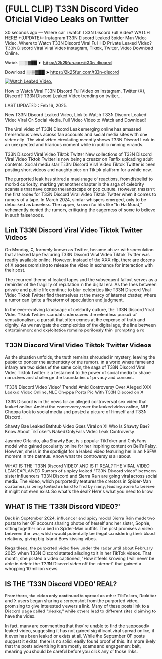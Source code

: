 # (FULL CLIP) T33N Discord Video Oficial Video Leaks on Twitter

30 seconds ago — Where can i watch T33N Discord Full Video? WATCH HERE! +(UPDATE)~ Instagram T33N Discord Leaked Spider Man Video Video. Where to Watch T33N Discord Viral Full HD Private Leaked Video? T33N Discord Viral Viral Video Instagram, Tiktok, Twitter, Video Download Online.

Watch ░░▒▓██ ➤ https://2k25fun.com/t33n-discord

Download ░░▒▓██ ➤ https://2k25fun.com/t33n-discord

[![Watch Leaked Video.](https://miro.medium.com/v2/resize:fit:828/format:webp/1*cilzJN44JGOrTw9NJCrNHA.gif "Watch Leaked Video")](https://2k25fun.com/t33n-discord)

How to Watch Viral T33N Discord Full Video on Instagram, Twitter (X), Discord? T33N Discord Leaked Video trending on twitter...

LAST UPDATED : Feb 16, 2025.

New T33N Discord Leaked Video, Link to Watch T33N Discord Leaked Video Viral On Social Media. Full Video Video to Watch and Download!

The viral video of T33N Discord Leak emerging online has amassed tremendous views across fan accounts and social media sites with one video clip. The viral video circulating recently shows T33N Discord Leak in an unexpected and hilarious moment while in public running errands.

T33N Discord Viral Video Tiktok Twitter New collections of T33N Discord Viral Video Tiktok Twitter is now being a creator on Fanfix uploading adult contents. Social media star T33N Discord Viral Video Tiktok Twitter is been posting short videos and naughty pics on Tiktok platform for a while now.

The purported leak has stirred a maelanage of reactions, from disbelief to morbid curiosity, marking yet another chapter in the saga of celebrity scandals that have dotted the landscape of pop culture. However, this isn't the first rodeo for T33N Discord Viral Video Tiktok Twitter when it comes to rumors of a tape. In March 2024, similar whispers emerged, only to be debunked as baseless. The rapper, known for hits like "In Ha Mood," vehemently denied the rumors, critiquing the eagerness of some to believe in such falsehoods.

## Link T33N Discord Viral Video Tiktok Twitter Videos

On Monday, X, formerly known as Twitter, became abuzz with speculation that a leaked tape featuring T33N Discord Viral Video Tiktok Twitter was readily available online. However, instead of the XXX clip, there are dozens of X pages promising to release the video in exchange for interaction with their post.

The recurrent theme of leaked tapes and the subsequent fallout serves as a reminder of the fragility of reputation in the digital era. As the lines between private and public life continue to blur, celebrities like T33N Discord Viral Video Tiktok Twitter find themselves at the mercy of internet chatter, where a rumor can ignite a firestorm of speculation and judgment.

In the ever-evolving landscape of celebrity culture, the T33N Discord Viral Video Tiktok Twitter scandal underscores the relentless pursuit of sensationalism, a pursuit that often comes at the expense of truth and dignity. As we navigate the complexities of the digital age, the line between entertainment and exploitation remains perilously thin, prompting a re

##  T33N Discord Viral Video Tiktok Twitter Videos

As the situation unfolds, the truth remains shrouded in mystery, leaving the public to ponder the authenticity of the rumors. In a world where fame and infamy are two sides of the same coin, the saga of T33N Discord Viral Video Tiktok Twitter is a testament to the power of social media to shape narratives and challenge the boundaries of privacy and consent.

'T33N Discord Video Video' Trends! Amid Controversy Over Alleged XXX Leaked Video Online, NLE Choppa Posts Pic With T33N Discord on X

T33N Discord is in the news for an alleged controversial sex video that leaked online. Amidst the controversy over the leaked video online, NLE Choppa took to social media and posted a picture of himself and T33N Discord.

Shawty Bae Leaked Bathtub Video Goes Viral on X! Who Is Shawty Bae? Know About TikToker’s Naked OnlyFans Video Leak Controversy

Jasmine Orlando, aka Shawty Bae, is a popular TikToker and OnlyFans model who gained popularity online for her inspiring content on Bell’s Palsy. However, she is in the spotlight for a leaked video featuring her in an NSFW moment in the bathtub. Know what the controversy is all about.

WHAT IS THE 'T33N Discord VIDEO' AND IS IT REAL? THE VIRAL VIDEO LEAK EXPLAINED Rumors of a spicy leaked "T33N Discord video" between sister influencers T33N Discord and Sierra Rain are going viral across social media. The video, which purportedly features the creators in Spider-Man costumes, is being touted as hard to find by many, leading some to believe it might not even exist. So what's the deal? Here's what you need to know.

## WHAT IS THE 'T33N Discord VIDEO?'

Back in September 2024, influencer and spicy model Sierra Rain made two posts to her OF account sharing photos of herself and her sister, Sophie, sitting together on a bed in Spider-Man outfits. The post promises a video between the two, which would potentially be illegal considering their blood relations, giving big Island Boys kissing vibes.

Regardless, the purported video flew under the radar until about February 2025, when T33N Discord started alluding to it in her TikTok videos. That month, she posted a video captioned, "How it feels knowing I will never be able to delete the T33N Discord video off the internet" that gained a whopping 10 million views.

## IS THE 'T33N Discord VIDEO' REAL?

From there, the video only continued to spread as other TikTokers, Redditor and X users began sharing a screenshot from the purported video, promising to give interested viewers a link. Many of these posts link to a Discord page called "xleaks," while others lead to different sites claiming to have the video.

In fact, many are commenting that they're unable to find the supposedly leaked video, suggesting it has not gained significant viral spread online, if it even has been leaked or exists at all. While the September OF posts suggest it exists, there is no solid, easily found proof of this. It's more likely that the posts advertising it are mostly scams and engagement bait, meaning you should be careful before you click any of those links.